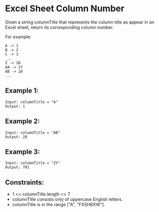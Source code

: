 # Excel Sheet Column Number

Given a string columnTitle that represents the column title as appear in an Excel sheet, return its corresponding column number.

For example:

```
A -> 1
B -> 2
C -> 3
...
Z -> 26
AA -> 27
AB -> 28
...
```

## Example 1:

```
Input: columnTitle = "A"
Output: 1
```

## Example 2:

```
Input: columnTitle = "AB"
Output: 28
```

## Example 3:

```
Input: columnTitle = "ZY"
Output: 701
```

## Constraints:

- 1 <= columnTitle.length <= 7
- columnTitle consists only of uppercase English letters.
- columnTitle is in the range ["A", "FXSHRXW"].
